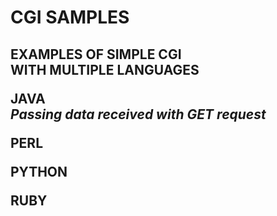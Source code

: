 <h1>CGI SAMPLES<h2>

**EXAMPLES OF SIMPLE CGI**
<br>
**WITH MULTIPLE LANGUAGES**

**JAVA**
<br>
*Passing data received with GET request*

**PERL**

**PYTHON**

**RUBY**
